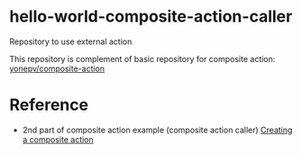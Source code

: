 # hello-world-composite-action-caller
Repository to use external action

This repository is complement of basic repository for composite action: [yonepv/composite-action](https://github.com/yonepv/hello-world-composite-action)

# Reference
- 2nd part of composite action example (composite action caller)
    [Creating a composite action](https://docs.github.com/en/actions/sharing-automations/creating-actions/creating-a-composite-action)
